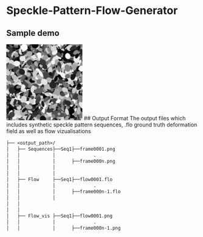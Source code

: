 # Speckle-Pattern-Flow-Generator

## Sample demo
<img src="https://github.com/Fisseha21/Speckle-Pattern-Flow-Generator/blob/main/Samples/Speckle_sequence.gif" width="200" height="200" alt="Demo GIF">
## Output Format
The output files which includes synthetic speckle pattern sequences, .flo ground truth deformation field as well as flow vizualisations

```
├── <output_path>/
│   ├── Sequences├──Seq1├──frame0001.png
│   │            │              .
│   │            │      ├──frame000n.png
│   │            │      
│   │            │ 
│   ├── Flow     ├──Seq1├──flow0001.flo
│   │            │              .
│   │            │      ├──frame000n-1.flo
│   │            │     
│   │ 
│   │ 
│   ├── Flow_vis ├──Seq1├──flow0001.png
│   │            │              .
│   │            │      ├──frame000n-1.png
```
